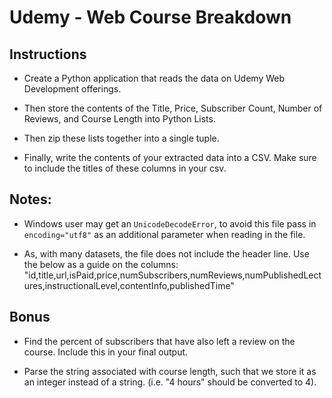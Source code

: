 # Udemy - Web Course Breakdown

## Instructions

* Create a Python application that reads the data on Udemy Web Development offerings. 

* Then store the contents of the Title, Price, Subscriber Count, Number of Reviews, and Course Length into Python Lists.

* Then zip these lists together into a single tuple.

* Finally, write the contents of your extracted data into a CSV. Make sure to include the titles of these columns in your csv.

## Notes:

* Windows user may get an `UnicodeDecodeError`, to avoid this file pass in `encoding="utf8"` as an additional parameter when reading in the file.

* As, with many datasets, the file does not include the header line. Use the below as a guide on the columns: "id,title,url,isPaid,price,numSubscribers,numReviews,numPublishedLectures,instructionalLevel,contentInfo,publishedTime"

## Bonus

* Find the percent of subscribers that have also left a review on the course. Include this in your final output.

* Parse the string associated with course length, such that we store it as an integer instead of a string. (i.e. "4 hours" should be converted to 4).
